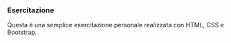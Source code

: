 ### Esercitazione

Questa è una semplice esercitazione personale realizzata con HTML, CSS e Bootstrap. <br>